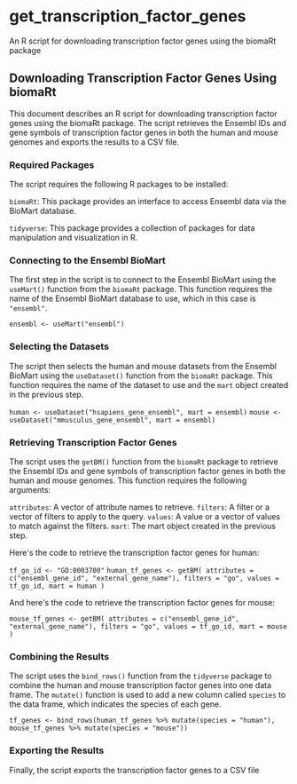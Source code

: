 # get_transcription_factor_genes
An R script for downloading transcription factor genes using the biomaRt package

## Downloading Transcription Factor Genes Using biomaRt
This  document describes an R script for downloading transcription factor genes using the biomaRt package. The script retrieves the Ensembl IDs and gene symbols of transcription factor genes in both the human and mouse genomes and exports the results to a CSV file.

### Required Packages
The script requires the following R packages to be installed:

`biomaRt`: This package provides an interface to access Ensembl data via the BioMart database.

`tidyverse`: This package provides a collection of packages for data manipulation and visualization in R.

### Connecting to the Ensembl BioMart
The first step in the script is to connect to the Ensembl BioMart using the `useMart()` function from the `biomaRt` package. This function requires the name of the Ensembl BioMart database to use, which in this case is `"ensembl"`.

`ensembl <- useMart("ensembl")`

### Selecting the Datasets
The script then selects the human and mouse datasets from the Ensembl BioMart using the `useDataset()` function from the `biomaRt` package. This function requires the name of the dataset to use and the `mart` object created in the previous step.

`human <- useDataset("hsapiens_gene_ensembl", mart = ensembl)`
`mouse <- useDataset("mmusculus_gene_ensembl", mart = ensembl)`

### Retrieving Transcription Factor Genes
The script uses the `getBM()` function from the `biomaRt` package to retrieve the Ensembl IDs and gene symbols of transcription factor genes in both the human and mouse genomes. This function requires the following arguments:

`attributes`: A vector of attribute names to retrieve.
`filters`: A filter or a vector of filters to apply to the query.
`values`: A value or a vector of values to match against the filters.
`mart`: The mart object created in the previous step.

Here's the code to retrieve the transcription factor genes for human:

`tf_go_id <- "GO:0003700"`
`human_tf_genes <- getBM(
  attributes = c("ensembl_gene_id", "external_gene_name"),
  filters = "go",
  values = tf_go_id,
  mart = human
)`

And here's the code to retrieve the transcription factor genes for mouse:

`mouse_tf_genes <- getBM(
  attributes = c("ensembl_gene_id", "external_gene_name"),
  filters = "go",
  values = tf_go_id,
  mart = mouse
)`

### Combining the Results
The script uses the `bind_rows()` function from the `tidyverse` package to combine the human and mouse transcription factor genes into one data frame. The `mutate()` function is used to add a new column called `species` to the data frame, which indicates the species of each gene.

`tf_genes <- bind_rows(human_tf_genes %>% mutate(species = "human"),
                      mouse_tf_genes %>% mutate(species = "mouse"))`
                      
### Exporting the Results
Finally, the script exports the transcription factor genes to a CSV file

